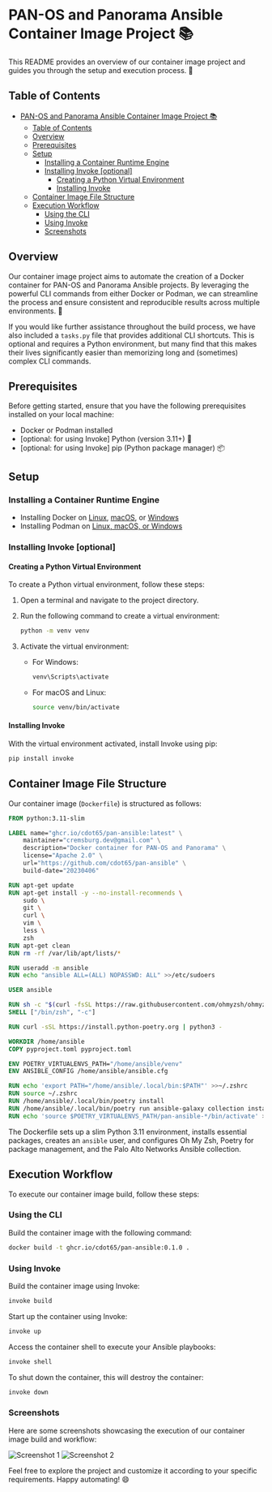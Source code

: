 # PAN-OS and Panorama Ansible Container Image Project 📚

This README provides an overview of our container image project and guides you through the setup and execution process. 🚀

## Table of Contents

- [PAN-OS and Panorama Ansible Container Image Project 📚](#pan-os-and-panorama-ansible-container-image-project-)
  - [Table of Contents](#table-of-contents)
  - [Overview](#overview)
  - [Prerequisites](#prerequisites)
  - [Setup](#setup)
    - [Installing a Container Runtime Engine](#installing-a-container-runtime-engine)
    - [Installing Invoke \[optional\]](#installing-invoke-optional)
      - [Creating a Python Virtual Environment](#creating-a-python-virtual-environment)
      - [Installing Invoke](#installing-invoke)
  - [Container Image File Structure](#container-image-file-structure)
  - [Execution Workflow](#execution-workflow)
    - [Using the CLI](#using-the-cli)
    - [Using Invoke](#using-invoke)
    - [Screenshots](#screenshots)

## Overview

Our container image project aims to automate the creation of a Docker container for PAN-OS and Panorama Ansible projects. By leveraging the powerful CLI commands from either Docker or Podman, we can streamline the process and ensure consistent and reproducible results across multiple environments. 🎯

If you would like further assistance throughout the build process, we have also included a `tasks.py` file that provides additional CLI shortcuts. This is optional and requires a Python environment, but many find that this makes their lives significantly easier than memorizing long and (sometimes) complex CLI commands.

## Prerequisites

Before getting started, ensure that you have the following prerequisites installed on your local machine:

- Docker or Podman installed
- [optional: for using Invoke] Python (version 3.11+) 🐍
- [optional: for using Invoke] pip (Python package manager) 📦

## Setup

### Installing a Container Runtime Engine

- Installing Docker on [Linux](https://docs.docker.com/desktop/install/linux-install/), [macOS](https://docs.docker.com/desktop/install/mac-install/), or [Windows](https://docs.docker.com/desktop/install/windows-install/)
- Installing Podman on [Linux, macOS, or Windows](https://podman-desktop.io/downloads)

### Installing Invoke [optional]

#### Creating a Python Virtual Environment

To create a Python virtual environment, follow these steps:

1. Open a terminal and navigate to the project directory.
2. Run the following command to create a virtual environment:

   ```bash
   python -m venv venv
   ```

3. Activate the virtual environment:

   - For Windows:

     ```bash
     venv\Scripts\activate
     ```

   - For macOS and Linux:

     ```bash
     source venv/bin/activate
     ```

#### Installing Invoke

With the virtual environment activated, install Invoke using pip:

```bash
pip install invoke
```

## Container Image File Structure

Our container image (`Dockerfile`) is structured as follows:

```Dockerfile
FROM python:3.11-slim

LABEL name="ghcr.io/cdot65/pan-ansible:latest" \
    maintainer="cremsburg.dev@gmail.com" \
    description="Docker container for PAN-OS and Panorama" \
    license="Apache 2.0" \
    url="https://github.com/cdot65/pan-ansible" \
    build-date="20230406"

RUN apt-get update
RUN apt-get install -y --no-install-recommends \
    sudo \
    git \
    curl \
    vim \
    less \
    zsh
RUN apt-get clean
RUN rm -rf /var/lib/apt/lists/*

RUN useradd -m ansible
RUN echo "ansible ALL=(ALL) NOPASSWD: ALL" >>/etc/sudoers

USER ansible

RUN sh -c "$(curl -fsSL https://raw.githubusercontent.com/ohmyzsh/ohmyzsh/master/tools/install.sh)"
SHELL ["/bin/zsh", "-c"]

RUN curl -sSL https://install.python-poetry.org | python3 -

WORKDIR /home/ansible
COPY pyproject.toml pyproject.toml

ENV POETRY_VIRTUALENVS_PATH="/home/ansible/venv"
ENV ANSIBLE_CONFIG /home/ansible/ansible.cfg

RUN echo 'export PATH="/home/ansible/.local/bin:$PATH"' >>~/.zshrc
RUN source ~/.zshrc
RUN /home/ansible/.local/bin/poetry install
RUN /home/ansible/.local/bin/poetry run ansible-galaxy collection install paloaltonetworks.panos
RUN echo 'source $POETRY_VIRTUALENVS_PATH/pan-ansible-*/bin/activate' >>~/.zshrc
```

The Dockerfile sets up a slim Python 3.11 environment, installs essential packages, creates an `ansible` user, and configures Oh My Zsh, Poetry for package management, and the Palo Alto Networks Ansible collection.

## Execution Workflow

To execute our container image build, follow these steps:

### Using the CLI

Build the container image with the following command:

```bash
docker build -t ghcr.io/cdot65/pan-ansible:0.1.0 .
```

### Using Invoke

Build the container image using Invoke:

```bash
invoke build
```

Start up the container using Invoke:

```bash
invoke up
```

Access the container shell to execute your Ansible playbooks:

```bash
invoke shell
```

To shut down the container, this will destroy the container:

```bash
invoke down
```

### Screenshots

Here are some screenshots showcasing the execution of our container image build and workflow:

![Screenshot 1](screenshots/screenshot1.png)
![Screenshot 2](screenshots/screenshot2.png)

Feel free to explore the project and customize it according to your specific requirements. Happy automating! 😄
